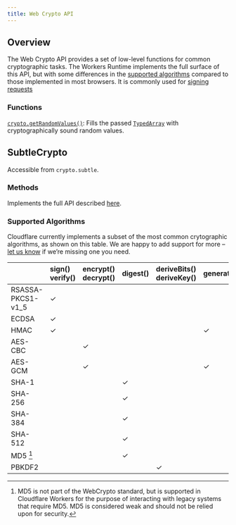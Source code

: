 ```yaml
---
title: Web Crypto API
---
```


## Overview

The Web Crypto API provides a set of low-level functions for common cryptographic tasks. The Workers Runtime implements the full surface of this API, but with some differences in the [supported algorithms](#supported-algorithms) compared to those implemented in most browsers. It is commonly used for [signing requests](/reference/write-workers/best-practices/signing-requests)

### Functions

[`crypto.getRandomValues()`](https://developer.mozilla.org/en-US/docs/Web/API/Crypto/getRandomValues): Fills the passed [`TypedArray`](https://developer.mozilla.org/en-US/docs/Web/JavaScript/Reference/Global_Objects/TypedArray) with cryptographically sound random values.

## SubtleCrypto

Accessible from `crypto.subtle`.

### Methods

Implements the full API described [here](https://developer.mozilla.org/en-US/docs/Web/API/SubtleCrypto#Methods).

### Supported Algorithms

Cloudflare currently implements a subset of the most common crytographic algorithms, as shown on this table. We are happy to add support for more – [let us know](https://community.cloudflare.com/c/developers/workers) if we’re missing one you need.

|                   | sign()<br>verify() | encrypt()<br>decrypt() | digest() | deriveBits()<br>deriveKey() | generateKey() | wrapKey()<br>unwrapKey() |
| :---------------- | :----------------- | :--------------------- | :------- | :-------------------------- | :------------ | :----------------------- |
| RSASSA-PKCS1-v1_5 | ✓                  |                        |          |                             |               |                          |
| ECDSA             | ✓                  |                        |          |                             |               |                          |
| HMAC              | ✓                  |                        |          |                             | ✓             |                          |
| AES-CBC           |                    | ✓                      |          |                             |               | ✓                        |
| AES-GCM           |                    | ✓                      |          |                             | ✓             | ✓                        |
| SHA-1             |                    |                        | ✓        |                             |               |                          |
| SHA-256           |                    |                        | ✓        |                             |               |                          |
| SHA-384           |                    |                        | ✓        |                             |               |                          |
| SHA-512           |                    |                        | ✓        |                             |               |                          |
| MD5 [^ 1]         |                    |                        | ✓        |                             |               |                          |
| PBKDF2            |                    |                        |          | ✓                           |               |                          |

[^1]: MD5 is not part of the WebCrypto standard, but is supported in Cloudflare Workers for the purpose of interacting with legacy systems that require MD5. MD5 is considered weak and should not be relied upon for security.
